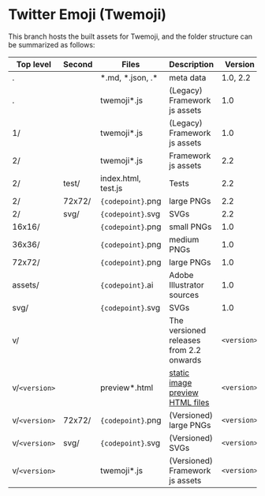 # Twitter Emoji (Twemoji)

This branch hosts the built assets for Twemoji, and the folder structure can be summarized as follows:

| Top level     | Second | Files               | Description                                                                                | Version     |
| ------------- | ------ | ------------------- | ------------------------------------------------------------------------------------------ | ----------- |
| .             |        | \*.md, *.json, .\*  | meta data                                                                                  | 1.0, 2.2    |
| .             |        | twemoji*.js         | (Legacy) Framework js assets                                                               | 1.0         |
| 1/            |        | twemoji*.js         | (Legacy) Framework js assets                                                               | 1.0         |
| 2/            |        | twemoji*.js         | Framework js assets                                                                        | 2.2         |
| 2/            | test/  | index.html, test.js | Tests                                                                                      | 2.2         |
| 2/            | 72x72/ | `{codepoint}`.png   | large PNGs                                                                                 | 2.2         |
| 2/            | svg/   | `{codepoint}`.svg   | SVGs                                                                                       | 2.2         |
| 16x16/        |        | `{codepoint}`.png   | small PNGs                                                                                 | 1.0         |
| 36x36/        |        | `{codepoint}`.png   | medium PNGs                                                                                | 1.0         |
| 72x72/        |        | `{codepoint}`.png   | large PNGs                                                                                 | 1.0         |
| assets/       |        | `{codepoint}`.ai    | Adobe Illustrator sources                                                                  | 1.0         |
| svg/          |        | `{codepoint}`.svg   | SVGs                                                                                       | 1.0         |
| v/            |        |                     | The versioned releases from 2.2 onwards                                                    | `<version>` |
| v/`<version>` |        | preview*.html       | [static image preview HTML files](https://twitter.github.io/twemoji/v/latest/preview.html) | `<version>` |
| v/`<version>` | 72x72/ | `{codepoint}`.png   | (Versioned) large PNGs                                                                     | `<version>` |
| v/`<version>` | svg/   | `{codepoint}`.svg   | (Versioned) SVGs                                                                           | `<version>` |
| v/`<version>` |        | twemoji*.js         | (Versioned) Framework js assets                                                            | `<version>` |
